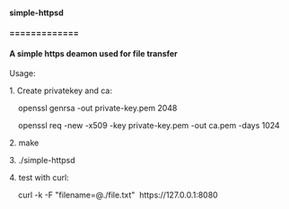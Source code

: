 <h4>
	simple-httpsd
</h4>
<h4>
	=============
</h4>
<h4>
	A simple https deamon used for file transfer
</h4>
Usage:
<p>
	1. Create privatekey and ca:
</p>
<p>
	&nbsp;&nbsp; &nbsp;openssl genrsa -out private-key.pem 2048
</p>
<p>
	&nbsp;&nbsp; &nbsp;openssl req -new -x509 -key private-key.pem -out ca.pem -days 1024
</p>
<p>
	2. make
</p>
<p>
	3. ./simple-httpsd
</p>
<p>
	4. test with curl:
</p>
<p>
	&nbsp;&nbsp; &nbsp;curl -k -F "filename=@./file.txt"&nbsp; https://127.0.0.1:8080
</p>
<br />
